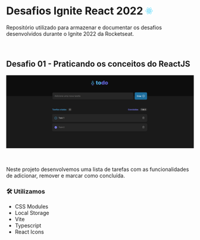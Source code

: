 # Desafios Ignite React 2022 <img width="20" height="20" src="https://raw.githubusercontent.com/devicons/devicon/master/icons/react/react-original.svg" />


Repositório utilizado para armazenar e documentar os desafios desenvolvidos durante o Ignite 2022 da Rocketseat.


&nbsp;

## Desafio 01 - Praticando os conceitos do ReactJS
![alt text](/banners/desafio-01.png)

&nbsp;

Neste projeto desenvolvemos uma lista de tarefas com as funcionalidades de adicionar, remover e marcar como concluída.

### 🛠️ Utilizamos

* CSS Modules
* Local Storage
* Vite
* Typescript
* React Icons

<br />
